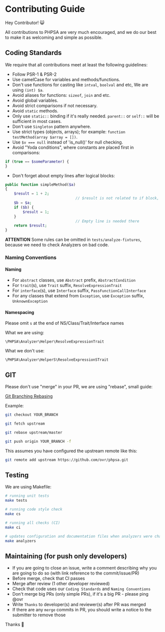 # Contributing Guide
Hey Contributor! :smiley_cat:

All contributions to PHPSA are very much encouraged, and we do our best to make it as welcoming and simple as possible.

## Coding Standards

We require that all contributions meet at least the following guidelines:

* Follow PSR-1 & PSR-2
* Use camelCase for variables and methods/functions.
* Don't use functions for casting like `intval`, `boolval` and etc, We are using `(int) $a`.
* Avoid aliases for functions: `sizeof`, `join` and etc.
* Avoid global variables.
* Avoid strict comparisons if not necessary.
* Avoid `static` methods.
* Only use `static::` binding if it's really needed. `parent::` or `self::` will be sufficient in most cases.
* Don't use `Singleton` pattern anywhere.
* Use strict types (objects, arrays); for example: `function testMethod(array $array = [])`.
* Use `$v === null` instead of 'is_null()' for null checking.
* Avoid "Yoda conditions", where constants are placed first in comparisons:

```php
if (true == $someParameter) {
}
```
* Don't forget about empty lines after logical blocks:

```php
public function simpleMethod($a)
{
    $result = 1 + 2;
                                // $result is not related to if block, please write empty line
    $b = $a;
    if ($b) {
        $result = 1;
    }
                                // Empty line is needed there
    return $result;
}
```

**ATTENTION** Some rules can be omitted in `tests/analyze-fixtures`, because we need to check Analyzers on bad code.

### Naming Conventions

#### Naming

* For `abstract` classes, use `Abstract` prefix, `AbstractCondition`
* For `trait`(s), use `Trait` suffix, `ResolveExpressionTrait`
* For `interface`(s), use `Interface` suffix, `PassFunctionCallInterface`
* For any classes that extend from `Exception`, use `Exception` suffix, `UnknownException`

#### Namespacing

Please omit `s` at the end of NS/Class/Trait/Interface names

What we are using:

`\PHPSA\Analyzer\Helper\ResolveExpressionTrait`

What we don't use:

`\PHPSA\Analyzer\HelperS\ResolveExpressionSTrait`

## GIT

Please don't use "merge" in your PR, we are using "rebase", small guide:

[Git Branching Rebasing](https://git-scm.com/book/en/v2/Git-Branching-Rebasing)

Example:

```bash
git checkout YOUR_BRANCH

git fetch upstream

git rebase upstream/master

git push origin YOUR_BRANCH -f
```
This assumes you have configured the upstream remote like this:
```bash
git remote add upstream https://github.com/ovr/phpsa.git
```

## Testing

We are using Makefile:

```bash
# running unit tests
make tests

# running code style check
make cs

# running all checks (CI)
make ci

# updates configuration and documentation files when analyzers were changed/added
make analyzers
```

## Maintaining (for push only developers)

- If you are going to close an issue, write a comment describing why you are going to do so (with link reference to the commit/issue/PR)
- Before merge, check that CI passes
- Merge after review (1 other developer reviewed)
- Check that code uses our `Coding Standards` and `Naming Conventions`
- Don't merge big PRs (only simple PRs), if it's a big PR - please ping @ovr
- Write `Thanks` to developer(s) and reviewer(s) after PR was merged
- If there are any `merge` commits in PR, you should write a notice to the submitter to remove those

Thanks :cake:
